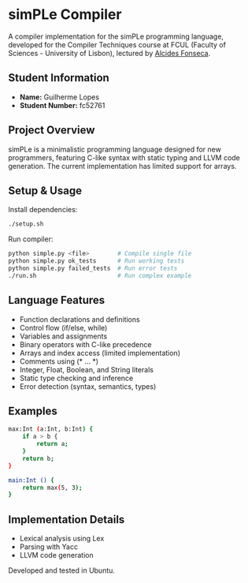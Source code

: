# simPLe Compiler

A compiler implementation for the simPLe programming language, developed for the Compiler Techniques course at FCUL (Faculty of Sciences - University of Lisbon), lectured by [Alcides Fonseca](https://github.com/alcides).

## Student Information

- **Name:** Guilherme Lopes
- **Student Number:** fc52761

## Project Overview

simPLe is a minimalistic programming language designed for new programmers, featuring C-like syntax with static typing and LLVM code generation. The current implementation has limited support for arrays.

## Setup & Usage

Install dependencies:

```bash
./setup.sh
```

Run compiler:

```bash
python simple.py <file>        # Compile single file
python simple.py ok_tests      # Run working tests
python simple.py failed_tests  # Run error tests
./run.sh                       # Run complex example
```

## Language Features

- Function declarations and definitions
- Control flow (if/else, while)
- Variables and assignments
- Binary operators with C-like precedence
- Arrays and index access (limited implementation)
- Comments using (\* ... \*)
- Integer, Float, Boolean, and String literals
- Static type checking and inference
- Error detection (syntax, semantics, types)

## Examples

```bash
max:Int (a:Int, b:Int) {
    if a > b {
        return a;
    }
    return b;
}

main:Int () {
    return max(5, 3);
}
```

## Implementation Details

- Lexical analysis using Lex
- Parsing with Yacc
- LLVM code generation

Developed and tested in Ubuntu.
